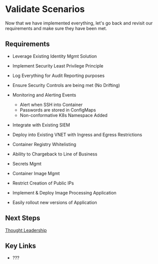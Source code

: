 # Validate Scenarios

Now that we have implemented everything, let's go back and revisit our requirements and make sure they have been met.

## Requirements

* Leverage Existing Identity Mgmt Solution
* Implement Security Least Privilege Principle
* Log Everything for Audit Reporting purposes
* Ensure Security Controls are being met (No Drifting)
* Monitoring and Alerting Events

  * Alert when SSH into Container
  * Passwords are stored in ConfigMaps
  * Non-conformative K8s Namespace Added

* Integrate with Existing SIEM
* Deploy into Existing VNET with Ingress and Egress Restrictions
* Container Registry Whitelisting
* Ability to Chargeback to Line of Business
* Secrets Mgmt
* Container Image Mgmt
* Restrict Creation of Public IPs
* Implement & Deploy Image Processing Application
* Easily rollout new versions of Application

## Next Steps

[Thought Leadership](/thought-leadership/README.md)

## Key Links

* ???